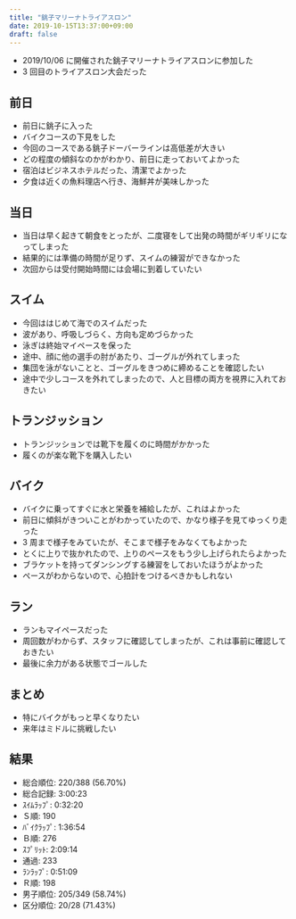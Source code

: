 ```yaml
---
title: "銚子マリーナトライアスロン"
date: 2019-10-15T13:37:00+09:00
draft: false
---
```


- 2019/10/06 に開催された銚子マリーナトライアスロンに参加した
- 3 回目のトライアスロン大会だった

## 前日

- 前日に銚子に入った
- バイクコースの下見をした
- 今回のコースである銚子ドーバーラインは高低差が大きい
- どの程度の傾斜なのかがわかり、前日に走っておいてよかった
- 宿泊はビジネスホテルだった、清潔でよかった
- 夕食は近くの魚料理店へ行き、海鮮丼が美味しかった

## 当日

- 当日は早く起きて朝食をとったが、二度寝をして出発の時間がギリギリになってしまった
- 結果的には準備の時間が足りず、スイムの練習ができなかった
- 次回からは受付開始時間には会場に到着していたい

## スイム

- 今回ははじめて海でのスイムだった
- 波があり、呼吸しづらく、方向も定めづらかった
- 泳ぎは終始マイペースを保った
- 途中、顔に他の選手の肘があたり、ゴーグルが外れてしまった
- 集団を泳がないことと、ゴーグルをきつめに締めることを確認したい
- 途中で少しコースを外れてしまったので、人と目標の両方を視界に入れておきたい

## トランジッション

- トランジッションでは靴下を履くのに時間がかかった
- 履くのが楽な靴下を購入したい

## バイク

- バイクに乗ってすぐに水と栄養を補給したが、これはよかった
- 前日に傾斜がきついことがわかっていたので、かなり様子を見てゆっくり走った
- 3 周まで様子をみていたが、そこまで様子をみなくてもよかった
- とくに上りで抜かれたので、上りのペースをもう少し上げられたらよかった
- ブラケットを持ってダンシングする練習をしておいたほうがよかった
- ペースがわからないので、心拍計をつけるべきかもしれない

## ラン

- ランもマイペースだった
- 周回数がわからず、スタッフに確認してしまったが、これは事前に確認しておきたい
- 最後に余力がある状態でゴールした

## まとめ

- 特にバイクがもっと早くなりたい
- 来年はミドルに挑戦したい

## 結果

- 総合順位: 220/388 (56.70%)
- 総合記録: 3:00:23
- ｽｲﾑﾗｯﾌﾟ: 0:32:20
- Ｓ順: 190
- ﾊﾞｲｸﾗｯﾌﾟ: 1:36:54
- Ｂ順: 276
- ｽﾌﾟﾘｯﾄ: 2:09:14
- 通過: 233
- ﾗﾝﾗｯﾌﾟ: 0:51:09
- Ｒ順: 198
- 男子順位: 205/349 (58.74%)
- 区分順位: 20/28 (71.43%)
